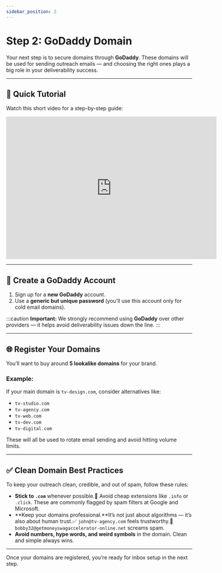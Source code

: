 ```yaml
---
sidebar_position: 2
---
```

# Step 2: GoDaddy Domain

Your next step is to secure domains through **GoDaddy**. These domains will be used for sending outreach emails — and choosing the right ones plays a big role in your deliverability success.

---

## 🎥 Quick Tutorial

Watch this short video for a step-by-step guide:

<iframe width="570" height="385" 
    src="https://www.youtube.com/embed/bpzUPG9s4VU" 
    frameborder="0" allow="accelerometer; autoplay; clipboard-write; encrypted-media; gyroscope; picture-in-picture" allowfullscreen>
</iframe>

---

## 🧾 Create a GoDaddy Account

1. Sign up for a **new GoDaddy** account.
2. Use a **generic but unique password** (you’ll use this account only for cold email domains).

:::caution
**Important:**
We strongly recommend using **GoDaddy** over other providers — it helps avoid deliverability issues down the line.
:::

---

## 🌐 Register Your Domains

You’ll want to buy around **5 lookalike domains** for your brand.

### Example:

If your main domain is `tv-design.com`, consider alternatives like:

- `tv-studio.com`
- `tv-agency.com`
- `tv-web.com`
- `tv-dev.com`
- `tv-digital.com`

These will all be used to rotate email sending and avoid hitting volume limits.

---

## ✅ Clean Domain Best Practices

To keep your outreach clean, credible, and out of spam, follow these rules:

- **Stick to `.com`** whenever possible.📛 Avoid cheap extensions like `.info` or `.click`. These are commonly flagged by spam filters at Google and Microsoft.
- **Keep your domains professional.**It’s not just about algorithms — it’s also about human trust.✅ `john@tv-agency.com` feels trustworthy.🚫 `bobby32@getmoneyswagaccelerator-online.net` screams spam.
- **Avoid numbers, hype words, and weird symbols** in the domain.
  Clean and simple always wins.

---

Once your domains are registered, you’re ready for inbox setup in the next step.
